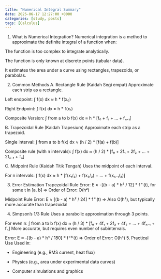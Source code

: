 ```yaml
---
title: "Numerical Integral Summary"
date: 2025-06-17 12:27:00 +0000
categories: [study, posts]
tags: [Calculus]
---
```


1. What is Numerical Integration?
Numerical integration is a method to approximate the definite integral of a function when:

The function is too complex to integrate analytically.

The function is only known at discrete points (tabular data).

It estimates the area under a curve using rectangles, trapezoids, or parabolas.

2. Common Methods
A. Rectangle Rule (Kaidah Segi empat)
Approximate each strip as a rectangle.

Left endpoint:
∫ f(x) dx ≈ h * f(x₀)

Right Endpoint:
∫ f(x) dx ≈ h * f(x₁)

Composite Version:
∫ from a to b f(x) dx ≈ h * [f₀ + f₁ + ... + fₙ₋₁]

B. Trapezoidal Rule (Kaidah Trapesium)
Approximate each strip as a trapezoid.

Single interval:
∫ from a to b f(x) dx ≈ (h / 2) * [f(a) + f(b)]

Composite rule (with n intervals):
∫ f(x) dx ≈ (h / 2) * [f₀ + 2f₁ + 2f₂ + ... + 2fₙ₋₁ + fₙ]

C. Midpoint Rule (Kaidah Titik Tengah)
Uses the midpoint of each interval.

For n intervals:
∫ f(x) dx ≈ h * [f(x₁/₂) + f(x₃/₂) + ... + f(xₙ₋₁/₂)]

3. Error Estimation
Trapezoidal Rule Error:
E ≈ -[(b - a) * h² / 12] * f ''(t), for some t in [a, b]
⇒ Order of Error: O(h²)

Midpoint Rule Error:
E ≈ [(b - a) * h² / 24] * f ''(t)
⇒ Also O(h²), but typically more accurate than trapezoidal

4. Simpson’s 1/3 Rule
Uses a parabolic approximation through 3 points.

For even n:
∫ from a to b f(x) dx ≈ (h / 3) * [f₀ + 4f₁ + 2f₂ + 4f₃ + ... + 4fₙ₋₁ + fₙ]
More accurate, but requires even number of subintervals.

Error:
E ≈ -[(b - a) * h⁴ / 180] * f ⁽⁴⁾(t)
⇒ Order of Error: O(h⁴)
5. Practical Use
Used in:
- Engineering (e.g., RMS current, heat flux)

- Physics (e.g., area under experimental data curves)

- Computer simulations and graphics